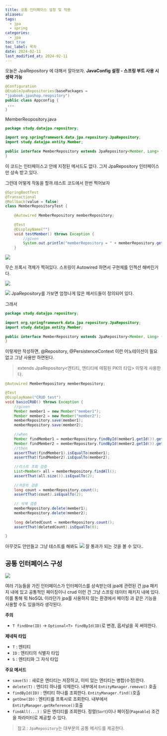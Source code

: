 ```yaml
---
title: 공통 인터페이스 설정 및 적용
aliases: 
tags:
  - jpa
  - spring
categories:
  - jpa
toc: true
toc_label: 목차
date: 2024-02-11
last_modified_at: 2024-02-11
---
```

오늘은 JpaRepository 에 대해서 알아보자. 
**JavaConfig 설정 - 스프링 부트 사용 시 생략 가능**

```java
@Configuration
@EnableJpaRepositories(basePackages = 
"jpabook.jpashop.reopsitory")
public class Appconfig {
 ...
}
```


MemberReopository.java 

```java
package study.datajpa.repository;  
  
import org.springframework.data.jpa.repository.JpaRepository;  
import study.datajpa.entity.Member;  
  
public interface MemberRepository extends JpaRepository<Member, Long> {  
}
```
이 코드는 인터페이스고 안에 지정된 메서드도 없다. 그저 JpaRepository 인터페이스만 상속 받고 있다.

그런데 어떻게 작동을 할까.테스트 코드에서 한번 찍어보자

```java
@SpringBootTest  
@Transactional  
@Rollback(value = false)  
class MemberRepositoryTest {  
  
    @Autowired MemberRepository memberRepository;  
  
    @Test  
    @DisplayName("")  
    void testMember() throws Exception {  
        //given  
        System.out.println("memberRepository = " + memberRepository.getClass());  
    }
```


![](https://i.imgur.com/iBMhylo.png)

무슨 프록시 객체가 찍혀있다. 스프링이 Autowired 하면서 구현체를 인젝션 해버린거다.

![](https://i.imgur.com/8S3f4i8.png)

![](https://i.imgur.com/svE6r0g.png)
JpaRepository를 가보면 엄청나게 많은 메서드들이 정의되어 있다.

그래서 
```java
package study.datajpa.repository;  
  
import org.springframework.data.jpa.repository.JpaRepository;  
import study.datajpa.entity.Member;  
  
public interface MemberRepository extends JpaRepository<Member, Long> {  
}
```
이렇게만 작성하면, @Repository, @PersistenceContext 이런 어노테이션이 필요 없고 그냥 사용만 하면된다.

> extends JpaRepository<엔티티, 엔티티에 매핑된 PK의 타입> 이렇게 사용한다.



```java
@Autowired MemberRepository memberRepository;

@Test  
@DisplayName("CRUD test")  
void basicCRUD() throws Exception {  
    //given  
    Member member1 = new Member("member1");  
    Member member2 = new Member("member2");  
    memberRepository.save(member1);  
    memberRepository.save(member2);  
  
    //when  
    Member findMember1 = memberRepository.findById(member1.getId()).get();  
    Member findMember2 = memberRepository.findById(member2.getId()).get();  
    //then  
    assertThat(findMember1).isEqualTo(member1);  
    assertThat(findMember2).isEqualTo(member2);  
  
    //리스트 조회 검증  
    List<Member> all = memberRepository.findAll();  
    assertThat(all.size()).isEqualTo(2);  
  
    //카운트 검증  
    long count = memberRepository.count();  
    assertThat(count).isEqualTo(2);  
  
    // 삭제 검증  
    memberRepository.delete(member1);  
    memberRepository.delete(member2);  
  
    long deletedCount = memberRepository.count();  
    assertThat(deletedCount).isEqualTo(0);  
  
}
```
아무것도 안만들고 그냥 테스트를 해봐도 
![](https://i.imgur.com/ld6dxSi.png)
잘 통과가 되는 것을 볼 수 있다..

## 공통 인터페이스 구성
![](https://i.imgur.com/abiyafc.png)

여러 기능들을 가진 인터페이스가 인터페이스를 상속받는데 jpa에 관련된 건 jpa 패키지 내에 있고 공통적인 페이징이나 crud 이런 건 그냥 스프링 데이터 패키지 내에 있다. 이를 통해 뭐 NoSQL 이라던가 jpa를 사용하지 않는 환경에서 페이징 과 같은 기능을 사용할 수도 있을꺼라 생각된다.

**주의**
- `T findOne(ID)` -> `Optional<T> findById(ID)`로 변경, 옵셔널을 꼭 써야한다.

**제네릭 타입**
- `T` : 엔티티
- `ID` : 엔티티의 식별자 타입
- `S` : 엔티티와 그 자식 타입

**주요 메서드**
- `save(S)` : 새로운 엔티티는 저장하고, 이미 있는 엔티티는 병합(수정)한다.
- `delete(T)` : 엔티티 하나를 삭제한다. 내부에서 `EntityManager.remove()` 호출
- `findById(ID)` : 엔티티 하나를 조회한다. `EntityManager.find()`호출
- `getOne(ID)` : 엔티티를 프록시로 조회한다. 내부에서 `EntityManager.getReference()`호출
- `findAll(...)` : 모든 엔티티를 조회한다. 정렬(`Sort`)이나 페이징(`Pageable`) 조건을 파라미터로 제공할 수 있다.

> 참고 : `JpaRepository`는 대부분의 공통 메서드를 제공한다.


